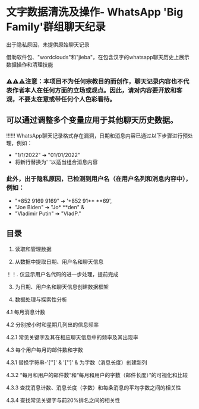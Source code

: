 # 文字数据清洗及操作- WhatsApp 'Big Family'群组聊天纪录

出于隐私原因，未提供原始聊天记录

借助软件包、"wordclouds"和"jieba"，在包含汉字的whatsapp聊天历史上展示数据操作和清理技能

### ⚠⚠⚠注意：本项目不为任何宗教目的而创作，聊天记录内容也不代表作者本人在任何方面的立场或观点。因此，请对内容要开放和客观，不要太在意或带任何个人色彩看待。

## 可以通过调整多个变量应用于其他聊天历史数据。

!!!!!! WhatsApp聊天记录格式存在漏洞，日期和消息内容已通过以下步骤进行预处理，例如：
 - "1/1/2022" ➔ "01/01/2022"
 - 将新行替换为' '以适当组合消息内容

### 此外，出于隐私原因，已检测到用户名（在用户名列和消息内容中），例如：
 - "+852 9169 9169" ➔ '+852 91** **69', 
 - "Joe Biden" ➔ "Jo*  **den" & 
 - "Vladimir Putin" ➔ "VladP."

## 目录

1. 读取和管理数据

2. 从数据中提取日期、用户名和聊天信息

！！. 仅显示用户名代码的进一步处理，提前完成

3. 为日期、用户名和聊天信息创建数据框架

4. 数据处理与探索性分析

4.1 每月消息计数

4.2 分别按小时和星期几列出的信息频率

4.2.1 常见关键字及其在相应聊天信息中的频率及其出现率

4.3 每个用户每月的邮件数和字数

4.3.1 替换字符串-'['<Media omitted>']' & '['<Media omitted>']' & 为字数（消息长度）创建新列

4.3.2 “每月和用户的邮件数”和“每月和用户的字数（邮件长度）”的可视化和比较

4.3.3 查找消息计数、消息长度（字数）和每条消息的平均字数之间的相关性

4.3.4 查找常见关键字与前20%排名之间的相关性
